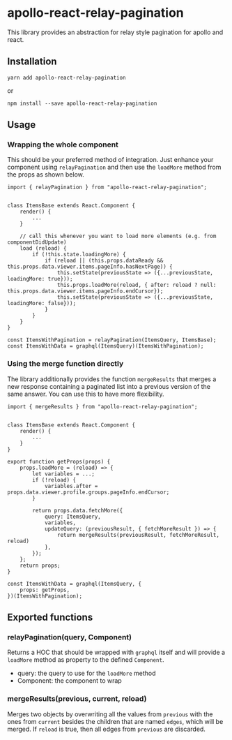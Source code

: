 # apollo-react-relay-pagination

This library provides an abstraction for relay style pagination for apollo and react.

## Installation

```
yarn add apollo-react-relay-pagination
```
or

```
npm install --save apollo-react-relay-pagination
```

## Usage

### Wrapping the whole component
This should be your preferred method of integration. Just enhance your component using `relayPagination` and then use the `loadMore` method from the props as shown below.

```
import { relayPagination } from "apollo-react-relay-pagination";


class ItemsBase extends React.Component {
    render() {
        ...
    }

    // call this whenever you want to load more elements (e.g. from componentDidUpdate)
    load (reload) {
        if (!this.state.loadingMore) {
            if (reload || (this.props.dataReady && this.props.data.viewer.items.pageInfo.hasNextPage)) {
                this.setState(previousState => ({...previousState, loadingMore: true}));
                this.props.loadMore(reload, { after: reload ? null: this.props.data.viewer.items.pageInfo.endCursor});
                this.setState(previousState => ({...previousState, loadingMore: false}));
            }
        }
    }
}

const ItemsWithPagination = relayPagination(ItemsQuery, ItemsBase);
const ItemsWithData = graphql(ItemsQuery)(ItemsWithPagination);
```

### Using the merge function directly
The library additionally provides the function `mergeResults` that merges a new response containing a paginated list into a previous version of the same answer. You can use this to have more flexibility.
```
import { mergeResults } from "apollo-react-relay-pagination";


class ItemsBase extends React.Component {
    render() {
        ...
    }
}

export function getProps(props) {
    props.loadMore = (reload) => {
        let variables = ...;
        if (!reload) {
            variables.after = props.data.viewer.profile.groups.pageInfo.endCursor;
        }

        return props.data.fetchMore({
            query: ItemsQuery,
            variables,
            updateQuery: (previousResult, { fetchMoreResult }) => {
                return mergeResults(previousResult, fetchMoreResult, reload)
            },
        });
    };
    return props;
}

const ItemsWithData = graphql(ItemsQuery, {
    props: getProps,
})(ItemsWithPagination);
```

## Exported functions

### relayPagination(query, Component)
Returns a HOC that should be wrapped with `graphql` itself and will provide a `loadMore` method as property to the defined `Component`.

- query: the query to use for the `loadMore` method
- Component: the component to wrap

### mergeResults(previous, current, reload)
Merges two objects by overwriting all the values from `previous` with the ones from `current` besides the children that are named `edges`, which will be merged. If `reload` is true, then all edges from `previous` are discarded.